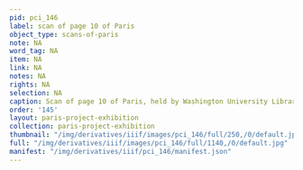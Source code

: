 ```yaml
---
pid: pci_146
label: scan of page 10 of Paris
object_type: scans-of-paris
note: NA
word_tag: NA
item: NA
link: NA
notes: NA
rights: NA
selection: NA
caption: Scan of page 10 of Paris, held by Washington University Libraries
order: '145'
layout: paris-project-exhibition
collection: paris-project-exhibition
thumbnail: "/img/derivatives/iiif/images/pci_146/full/250,/0/default.jpg"
full: "/img/derivatives/iiif/images/pci_146/full/1140,/0/default.jpg"
manifest: "/img/derivatives/iiif/pci_146/manifest.json"
---
```

